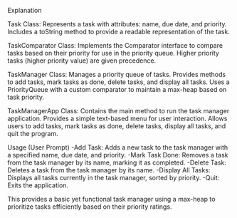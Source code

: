 Explanation

Task Class:
Represents a task with attributes: name, due date, and priority.
Includes a toString method to provide a readable representation of the task.

TaskComparator Class:
Implements the Comparator interface to compare tasks based on their priority for use in the priority queue.
Higher priority tasks (higher priority value) are given precedence.

TaskManager Class:
Manages a priority queue of tasks.
Provides methods to add tasks, mark tasks as done, delete tasks, and display all tasks.
Uses a PriorityQueue with a custom comparator to maintain a max-heap based on task priority.

TaskManagerApp Class:
Contains the main method to run the task manager application.
Provides a simple text-based menu for user interaction.
Allows users to add tasks, mark tasks as done, delete tasks, display all tasks, and quit the program.

Usage (User Prompt)
-Add Task: Adds a new task to the task manager with a specified name, due date, and priority.
-Mark Task Done: Removes a task from the task manager by its name, marking it as completed.
-Delete Task: Deletes a task from the task manager by its name.
-Display All Tasks: Displays all tasks currently in the task manager, sorted by priority.
-Quit: Exits the application.

This provides a basic yet functional task manager using a max-heap to prioritize tasks efficiently based on their priority ratings.






